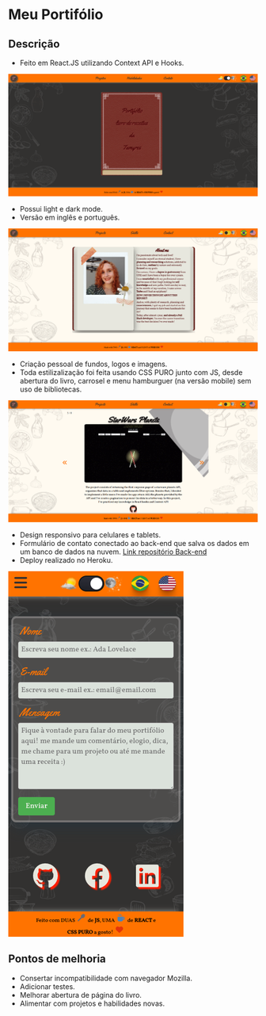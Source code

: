 # Meu Portifólio

## Descrição

 - Feito em React.JS utilizando Context API e Hooks.
 
![Página inicial](https://github.com/Tamyrescso/frontend_portfolio/blob/main/imagesREADME/closed_book.png)

 - Possui light e dark mode.
 - Versão em inglês e português.
 
![Página inicial com livro aberto](https://github.com/Tamyrescso/frontend_portfolio/blob/main/imagesREADME/open_book.png)

 - Criação pessoal de fundos, logos e imagens.
 - Toda estilizalização foi feita usando CSS PURO junto com JS, desde abertura do livro, carrosel e menu hamburguer (na versão mobile) sem uso de bibliotecas.

![Página de projetos](https://github.com/Tamyrescso/frontend_portfolio/blob/main/imagesREADME/project.png)

 - Design responsivo para celulares e tablets.
 - Formulário de contato conectado ao back-end que salva os dados em um banco de dados na nuvem.
 [Link repositório Back-end](https://github.com/Tamyrescso/backend_portfolio)
 - Deploy realizado no Heroku.

![Página de contato](https://github.com/Tamyrescso/frontend_portfolio/blob/main/imagesREADME/responsive_contact.png)


## Pontos de melhoria

 - Consertar incompatibilidade com navegador Mozilla.
 - Adicionar testes.
 - Melhorar  abertura de página do livro.
 - Alimentar com projetos e habilidades novas.

